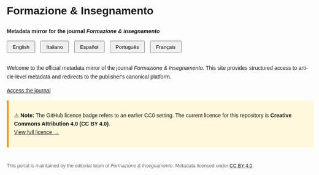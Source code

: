 <!DOCTYPE html>
<html lang="en">
<head>
  <meta charset="UTF-8">
  <meta name="viewport" content="width=device-width, initial-scale=1.0">
  <title>Formazione & Insegnamento – Metadata Mirror</title>
  <meta name="description" content="Multilingual metadata portal for the journal Formazione & Insegnamento">
  <link rel="canonical" href="https://formazione-insegnamento.eu/">
  <style>
    body { font-family: sans-serif; margin: 2em auto; max-width: 800px; line-height: 1.6; }
    nav { margin-bottom: 2em; }
    nav button { margin-right: 10px; padding: 0.5em 1em; cursor: pointer; }
    section { display: none; }
    section.active { display: block; }
    footer { margin-top: 3em; font-size: 0.9em; color: #666; }
    .notice { background: #fff8dc; border-left: 5px solid #f90; padding: 1em; margin-top: 1em; }
  </style>
</head>
<body>
  <h1>Formazione & Insegnamento</h1>
  <p><strong>Metadata mirror for the journal <em>Formazione &amp; insegnamento</em></strong></p>

  <nav>
    <button onclick="switchLang('en')">English</button>
    <button onclick="switchLang('it')">Italiano</button>
    <button onclick="switchLang('es')">Español</button>
    <button onclick="switchLang('pt')">Português</button>
    <button onclick="switchLang('fr')">Français</button>
  </nav>

  <section id="lang-en" class="active" lang="en">
    <p>Welcome to the official metadata mirror of the journal <em>Formazione & Insegnamento</em>. This site provides structured access to article-level metadata and redirects to the publisher's canonical platform.</p>
    <p><a href="https://ojs.pensamultimedia.it/index.php/siref">Access the journal</a></p>
  </section>

  <section id="lang-it" lang="it">
    <p>Benvenuti nel mirror ufficiale dei metadati della rivista <em>Formazione & Insegnamento</em>. Questo sito fornisce accesso strutturato ai metadati degli articoli e rimanda alla piattaforma editoriale ufficiale.</p>
    <p><a href="https://ojs.pensamultimedia.it/index.php/siref">Accedi alla rivista</a></p>
  </section>

  <section id="lang-es" lang="es">
    <p>Bienvenidos al portal oficial de metadatos de la revista <em>Formazione & Insegnamento</em>. Este sitio ofrece acceso estructurado a los metadatos de los artículos y redirige a la plataforma editorial original.</p>
    <p><a href="https://ojs.pensamultimedia.it/index.php/siref">Acceder a la revista</a></p>
  </section>

  <section id="lang-pt" lang="pt">
    <p>Bem-vindo ao espelho oficial de metadados da revista <em>Formazione & Insegnamento</em>. Este site fornece acesso estruturado aos metadados dos artigos e redireciona para a plataforma do editor.</p>
    <p><a href="https://ojs.pensamultimedia.it/index.php/siref">Acessar a revista</a></p>
  </section>

  <section id="lang-fr" lang="fr">
    <p>Bienvenue sur le miroir officiel des métadonnées de la revue <em>Formazione & Insegnamento</em>. Ce site offre un accès structuré aux métadonnées des articles et redirige vers la plateforme éditoriale originale.</p>
    <p><a href="https://ojs.pensamultimedia.it/index.php/siref">Accéder à la revue</a></p>
  </section>

  <div class="notice">
    <p>⚠️ <strong>Note:</strong> The GitHub licence badge refers to an earlier CC0 setting. The current licence for this repository is <strong>Creative Commons Attribution 4.0 (CC BY 4.0)</strong>.<br>
    <a href="https://creativecommons.org/licenses/by/4.0/">View full licence →</a></p>
  </div>

  <footer>
    <p>This portal is maintained by the editorial team of <em>Formazione & Insegnamento</em>. Metadata licensed under <a href="https://creativecommons.org/licenses/by/4.0/">CC BY 4.0</a>.</p>
  </footer>

  <script>
    function switchLang(lang) {
      document.querySelectorAll('section').forEach(sec => sec.classList.remove('active'));
      document.getElementById('lang-' + lang).classList.add('active');
    }
  </script>
</body>
</html>

